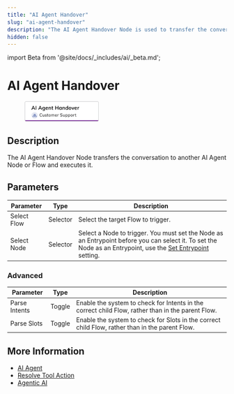 ```yaml
---
title: "AI Agent Handover"
slug: "ai-agent-handover"
description: "The AI Agent Handover Node is used to transfer the conversation to another AI Agent Node or Flow, which will be triggered and executed as soon as this Node is activated."
hidden: false
---
```


import Beta from '@site/docs/_includes/ai/_beta.md';

# AI Agent Handover

<figure>
  <img class="image-center" src="../../../../../static/img/_assets/ai/resource/node-reference/ai/ai-agent-handover.png" width="40%" />
</figure>

## Description

<Beta />

The AI Agent Handover Node transfers the conversation to another AI Agent Node or Flow and executes it.

## Parameters

| Parameter   | Type     | Description                                                                                                                                                                             |
|-------------|----------|-----------------------------------------------------------------------------------------------------------------------------------------------------------------------------------------|
| Select Flow | Selector | Select the target Flow to trigger.                                                                                                                                                      |
| Select Node | Selector | Select a Node to trigger. You must set the Node as an Entrypoint before you can select it. To set the Node as an Entrypoint, use the [Set Entrypoint](../../nodes/overview.md) setting. |

### Advanced

| Parameter     | Type   | Description                                                                                       |
|---------------|--------|---------------------------------------------------------------------------------------------------|
| Parse Intents | Toggle | Enable the system to check for Intents in the correct child Flow, rather than in the parent Flow. |
| Parse Slots   | Toggle | Enable the system to check for Slots in the correct child Flow, rather than in the parent Flow.   |

## More Information

- [AI Agent](ai-agent.md)
- [Resolve Tool Action](resolve-tool-action.md)
- [Agentic AI](../../../empower/agentic-ai/overview.md)